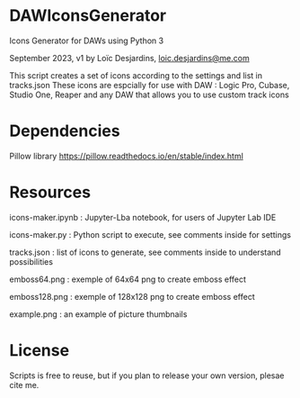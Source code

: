 # DAWIconsGenerator

Icons Generator for DAWs using Python 3

September 2023, v1
by Loïc Desjardins, loic.desjardins@me.com

This script creates a set of icons according to the settings and list in tracks.json
These icons are espcially for use with DAW : Logic Pro, Cubase, Studio One, Reaper and any DAW that allows you to use custom track icons

# Dependencies
Pillow library
https://pillow.readthedocs.io/en/stable/index.html

# Resources
icons-maker.ipynb : Jupyter-Lba notebook, for users of Jupyter Lab IDE 

icons-maker.py : Python script to execute, see comments inside for settings

tracks.json : list of icons to generate, see comments inside to understand possibilities

emboss64.png : exemple of 64x64 png to create emboss effect

emboss128.png : exemple of 128x128 png to create emboss effect

example.png : an example of picture thumbnails

# License
Scripts is free to reuse, but if you plan to release your own version, plesae cite me.


